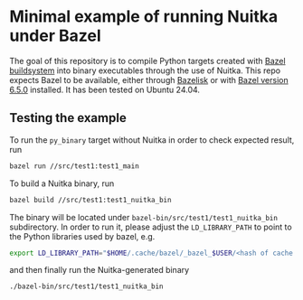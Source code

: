 # Minimal example of running Nuitka under Bazel

The goal of this repository is to compile Python targets created with [Bazel buildsystem](https://github.com/bazelbuild/bazel) into binary executables through the use of Nuitka.
This repo expects Bazel to be available, either through [Bazelisk](https://github.com/bazelbuild/bazelisk) or with [Bazel version 6.5.0](https://github.com/bazelbuild/bazel/releases/tag/6.5.0) installed.
It has been tested on Ubuntu 24.04.

## Testing the example

To run the `py_binary` target without Nuitka in order to check expected result, run

```bash
bazel run //src/test1:test1_main
```

To build a Nuitka binary, run

```bash
bazel build //src/test1:test1_nuitka_bin
```

The binary will be located under `bazel-bin/src/test1/test1_nuitka_bin` subdirectory.
In order to run it, please adjust the `LD_LIBRARY_PATH` to point to the Python libraries used by bazel, e.g.

```bash
export LD_LIBRARY_PATH="$HOME/.cache/bazel/_bazel_$USER/<hash of cache dir>/execroot/nuitka_under_bazel/external/python_3_10_x86_64-unknown-linux-gnu/lib:$LD_LIBRARY_PATH"
```

and then finally run the Nuitka-generated binary

```bash
./bazel-bin/src/test1/test1_nuitka_bin
```
